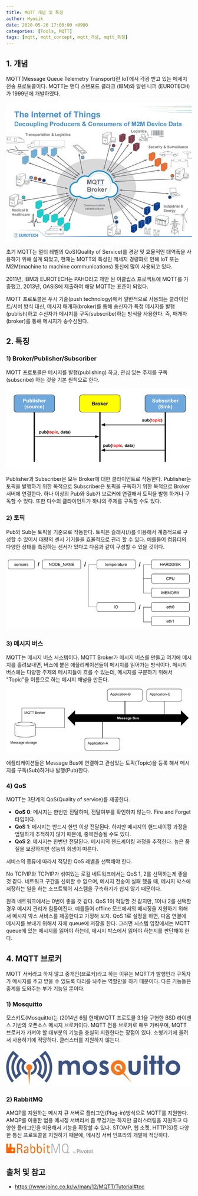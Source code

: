 ```yaml
---
title: MQTT 개념 및 특징
author: Hyosik
date: 2020-05-26 17:00:00 +0900
categories: [Tools, MQTT]
tags: [mqtt, mqtt_concept, mqtt_개념, mqtt_특징]
---
```


## 1. 개념
MQTT(Message Queue Telemetry Transport)란 IoT에서 각광 받고 있는 메세지 전송 프로토콜이다. MQTT는 앤디 스탠포드 클라크 (IBM)와 알렌 니퍼 (EUROTECH)가 1999년에 개발하였다.

![img001](/assets/img/2020-05-26-mqtt-concept/img001.png)

초기 MQTT는 멀티 레벨의 QoS(Quality of Service)를 경량 및 효율적인 대역폭을 사용하기 위해 설계 되었고, 현재는 MQTT의 특성인 메세지 경량화로 인해 IoT 또는 M2M(machine to machine communications) 통신에 많이 사용되고 있다.

2011년, IBM과 EUROTECH는 PAHO라고 제안 된 이클립스 프로젝트에 MQTT를 기증했고, 2013년, OASIS에 제출하여 해당 MQTT는 표준이 되었다.

MQTT 프로토콜은 푸시 기술(push technology)에서 일반적으로 사용되는 클라이언트/서버 방식 대신, 메시지 매개자(broker)를 통해 송신자가 특정 메시지를 발행(publish)하고 수신자가 메시지를 구독(subscribe)하는 방식을 사용한다. 즉, 매개자(broker)를 통해 메시지가 송수신된다.

## 2. 특징

### 1) Broker/Publisher/Subscriber
MQTT 프로토콜은 메시지를 발행(publishing) 하고, 관심 있는 주제를 구독(subscribe) 하는 것을 기본 원칙으로 한다.

![img002](/assets/img/2020-05-26-mqtt-concept/img002.png)

Publisher과 Subscriber은 모두 Broker에 대한 클라이언트로 작동한다. Publisher는 토픽을 발행하기 위한 목적으로 Subscriber은 토픽을 구독하기 위한 목적으로 Broker 서버에 연결한다. 하나 이상의 Pub와 Sub가 브로커에 연결해서 토픽을 발행 하거나 구독할 수 있다. 또한 다수의 클라이언트가 하나의 주제를 구독할 수도 있다.​

### 2) 토픽
Pub와 Sub는 토픽을 기준으로 작동한다. 토픽은 슬래시(/)를 이용해서 계층적으로 구성할 수 있어서 대량의 센서 기기들을 효율적으로 관리 할 수 있다. 예를들어 컴퓨터의 다양한 상태를 측정하는 센서가 있다고 다음과 같이 구성할 수 있을 것이다.

![img003](/assets/img/2020-05-26-mqtt-concept/img003.png)

### 3) 메시지 버스
MQTT는 메시지 버스 시스템이다. MQTT Broker가 메시지 버스를 만들고 여기에 메시지를 흘려보내면, 버스에 붙은 애플리케이션들이 메시지를 읽어가는 방식이다. 메시지 버스에는 다양한 주제의 메시지들이 흐를 수 있는데, 메시지를 구분하기 위해서 "Topic"을 이름으로 하는 메시지 채널을 만든다.

![img004](/assets/img/2020-05-26-mqtt-concept/img004.png)

애플리케이션들은 Message Bus에 연결하고 관심있는 토픽(Topic)을 등록 해서 메시지를 구독(Sub)하거나 발행(Pub)한다.

### 4) QoS
MQTT는 3단계의 QoS(Quality of service)를 제공한다.

* **QoS 0**: 메시지는 한번만 전달하며, 전달여부를 확인하지 않는다. Fire and Forget 타입이다.
* **QoS 1**: 메시지는 반드시 한번 이상 전달된다. 하지만 메시지의 핸드셰이킹 과정을 엄밀하게 추적하지 않기 때문에, 중복전송될 수도 있다.
* **QoS 2**: 메시지는 한번만 전달된다. 메시지의 핸드셰이킹 과정을 추적한다. 높은 품질을 보장하지만 성능의 희생이 따른다.

서비스의 종류에 따라서 적당한 QoS 레벨을 선택해야 한다.

No TCP/IP와 TCP/IP가 섞여있는 로컬 네트워크에서는 QoS 1, 2를 선택하는게 좋을 것 같다. 네트워크 구간을 신뢰할 수 없으며, 메시지 전송이 실패 했을 때, 메시지 박스에 저장하는 일을 하는 소프트웨어 시스템을 구축하기가 쉽지 않기 때문이다.

원격 네트워크에서는 0번이 좋을 것 같다. QoS 1이 적당할 것 같지만, 1이나 2를 선택할 경우 메시지 관리가 힘들어진다. 예를들어 offline 모드에서의 메시징을 지원하기 위해서 메시지 박스 서비스를 제공한다고 가정해 보자. QoS 1로 설정을 하면, 다음 연결에 메시지를 보내기 위해서 자체 queue에 저장을 한다. 그러면 시스템 입장에서는 MQTT queue에 있는 메시지를 읽어야 하는데, 메시지 박스에서 읽어야 하는지를 판단해야 한다.

## 4. MQTT 브로커
MQTT 서버라고 하지 않고 중개인(브로커)라고 하는 이유는 MQTT가 발행인과 구독자가 메시지를 주고 받을 수 있도록 다리를 놔주는 역할만을 하기 때문이다. 다른 기능들은 중계를 도와주는 부가 기능일 뿐이다.

### 1) Mosquitto
모스키토(Mosquitto)는 (2014년 6월 현재)MQTT 프로토콜 3.1을 구현한 BSD 라이센스 기반의 오픈소스 메시지 브로커이다. MQTT 전용 브로커로 매우 가벼우며, MQTT 브로커가 가져야 할 대부분의 기능을 충실히 지원한다는 장점이 있다. 소형기기에 올려서 사용하기에 적당하다. 클러스터를 지원하지 않는다.

![img005](/assets/img/2020-05-26-mqtt-concept/img005.png)

### 2) RabbitMQ
AMQP를 지원하는 메시지 큐 서버로 플러그인(Plug-in)방식으로 MQTT를 지원한다. AMQP를 이용한 범용 메시징 서버라서 좀 무겁기는 하지만 클러스터링을 지원하고 다양한 플러그인을 이용해서 기능을 확장할 수 있다. STOMP, 웹 소켓, HTTP(S)등 다양한 통신 프로토콜을 지원하기 때문에, 메시징 서버 인프라의 개발에 적당하다.

![img006](/assets/img/2020-05-26-mqtt-concept/img006.png)

## 출처 및 참고
* <https://www.joinc.co.kr/w/man/12/MQTT/Tutorial#toc>
